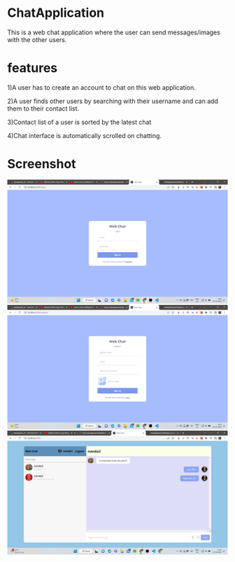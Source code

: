# ChatApplication
This is a web chat application where the user can send
messages/images with the other users.

# features
1)A user has to create an account to chat on this web application.


2)A user finds other users by searching with their username and can add them to their contact list.


3)Contact list of a user is sorted by the latest chat


4)Chat interface is automatically scrolled on chatting.


# Screenshot
<a href="#"> <img src="img/Screenshot (1).png"/> </a>
<a href="#"> <img src="img/Screenshot (2).png"/> </a>
<a href="#"> <img src="img/Screenshot (3).png"/> </a>
 
